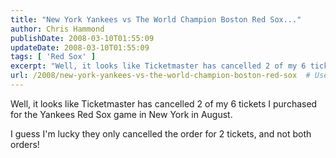 ```yaml
---
title: "New York Yankees vs The World Champion Boston Red Sox..."
author: Chris Hammond
publishDate: 2008-03-10T01:55:09
updateDate: 2008-03-10T01:55:09
tags: [ 'Red Sox' ]
excerpt: "Well, it looks like Ticketmaster has cancelled 2 of my 6 tickets I purchased for the Yankees Red Sox game in New York in August.  I guess I'm lucky they only cancelled the order for 2 tickets, and not both orders! "
url: /2008/new-york-yankees-vs-the-world-champion-boston-red-sox  # Use the generated URL with year
---
```

<p>Well, it looks like Ticketmaster has cancelled 2 of my 6 tickets I purchased for the Yankees Red Sox game in New York in August.</p> <p>I guess I'm lucky they only cancelled the order for 2 tickets, and not both orders!</p>
